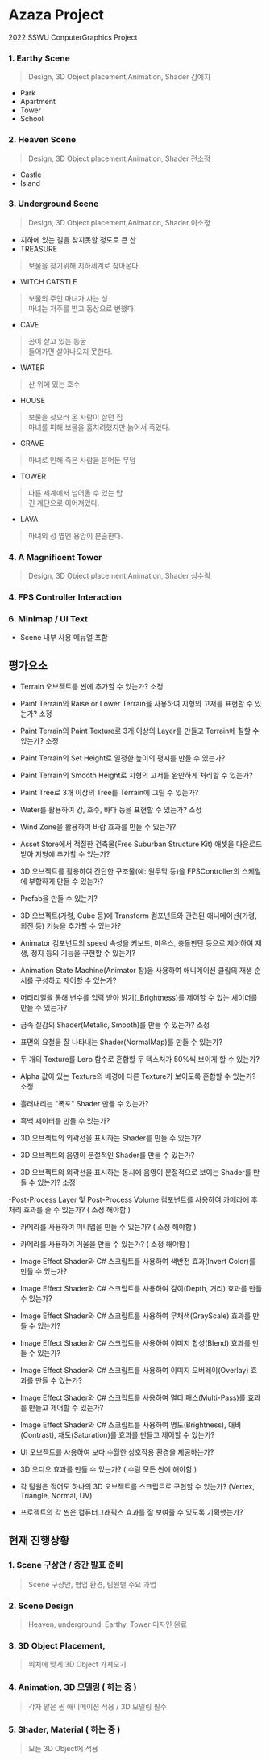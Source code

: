 # Azaza Project

2022 SSWU ConputerGraphics Project  

### 1. Earthy Scene  
> Design, 3D Object placement,Animation, Shader 김예지  
- Park
- Apartment
- Tower
- School

### 2. Heaven Scene  
> Design, 3D Object placement,Animation, Shader  전소정  
- Castle
- Island

### 3. Underground Scene  
> Design, 3D Object placement,Animation, Shader 이소정  
- 지하에 있는 길을 찾지못할 정도로 큰 산 
- TREASURE  
> 보물을 찾기위해 지하세계로 찾아온다.  
- WITCH CATSTLE  
> 보물의 주인 마녀가 사는 성  
> 마녀는 저주를 받고 동상으로 변했다.  
- CAVE  
> 곰이 살고 있는 동굴  
> 들어가면 살아나오지 못한다.  
- WATER  
> 산 위에 있는 호수  
- HOUSE  
> 보물을 찾으러 온 사람이 살던 집  
> 마녀를 피해 보물을 훔치려했지만 늙어서 죽었다.  
- GRAVE  
> 마녀로 인해 죽은 사람을 묻어둔 무덤
- TOWER
> 다른 세계에서 넘어올 수 있는 탑  
> 긴 계단으로 이어져있다.  
- LAVA  
> 마녀의 성 옆엔 용암이 분출한다. 

### 4. A Magnificent Tower
> Design, 3D Object placement,Animation, Shader  심수림  


### 4. FPS Controller Interaction  

### 6. Minimap / UI Text
- Scene 내부 사용 메뉴얼 포함
 
 
## 평가요소  

- Terrain 오브젝트를 씬에 추가할 수 있는가? 소정

- Paint Terrain의 Raise or Lower Terrain을 사용하여 지형의 고저를 표현할 수 있는가? 소정

- Paint Terrain의 Paint Texture로 3개 이상의 Layer를 만들고 Terrain에 칠할 수 있는가? 소정
 
- Paint Terrain의 Set Height로 일정한 높이의 평지를 만들 수 있는가?   

- Paint Terrain의 Smooth Height로 지형의 고저를 완만하게 처리할 수 있는가?   

- Paint Tree로 3개 이상의 Tree를 Terrain에 그릴 수 있는가?  

- Water를 활용하여 강, 호수, 바다 등을 표현할 수 있는가?  소정

- Wind Zone을 활용하여 바람 효과를 만들 수 있는가?  

- Asset Store에서 적절한 건축물(Free Suburban Structure Kit) 애셋을 다운로드 받아 지형에 추가할 수 있는가?  

- 3D 오브젝트를 활용하여 간단한 구조물(예: 원두막 등)을 FPSController의 스케일에 부합하게 만들 수 있는가?  

- Prefab을 만들 수 있는가?  

- 3D 오브젝트(가령, Cube 등)에 Transform 컴포넌트와 관련된 애니메이션(가령, 회전 등) 기능을 추가할 수 있는가? 

- Animator 컴포넌트의 speed 속성을 키보드, 마우스, 충돌판단 등으로 제어하여 재생, 정지 등의 기능을 구현할 수 있는가? 

- Animation State Machine(Animator 창)을 사용하여 애니메이션 클립의 재생 순서를 구성하고 제어할 수 있는가? 

- 머티리얼을 통해 변수를 입력 받아 밝기(_Brightness)를 제어할 수 있는 셰이더를 만들 수 있는가? 

- 금속 질감의 Shader(Metalic, Smooth)를 만들 수 있는가? 소정

- 표면의 요철을 잘 나타내는 Shader(NormalMap)를 만들 수 있는가? 

- 두 개의 Texture를 Lerp 함수로 혼합할 두 텍스처가 50%씩 보이게 할 수 있는가? 

- Alpha 값이 있는 Texture의 배경에 다른 Texture가 보이도록 혼합할 수 있는가?  소정

- 흘러내리는 "폭포" Shader 만들 수 있는가? 

- 흑백 셰이터를 만들 수 있는가? 

- 3D 오브젝트의 외곽선을 표시하는 Shader를 만들 수 있는가? 

- 3D 오브젝트의 음영이 분절적인 Shader를 만들 수 있는가? 

- 3D 오브젝트의 외곽선을 표시하는 동시에 음영이 분절적으로 보이는 Shader를 만들 수 있는가? 소정

-Post-Process Layer 및 Post-Process Volume 컴포넌트를 사용하여 카메라에 후처리 효과를 줄 수 있는가? ( 소정 해야함 )

- 카메라를 사용하여 미니맵을 만들 수 있는가? ( 소정 해야함 )

- 카메라를 사용하여 거울을 만들 수 있는가?  ( 소정 해야함 )

- Image Effect Shader와 C# 스크립트를 사용하여 색반전 효과(Invert Color)를 만들 수 있는가? 

- Image Effect Shader와 C# 스크립트를 사용하여 깊이(Depth, 거리) 효과를 만들 수 있는가? 

- Image Effect Shader와 C# 스크립트를 사용하여 무채색(GrayScale) 효과를 만들 수 있는가? 

- Image Effect Shader와 C# 스크립트를 사용하여 이미지 합성(Blend) 효과를 만들 수 있는가? 

- Image Effect Shader와 C# 스크립트를 사용하여 이미지 오버레이(Overlay) 효과를 만들 수 있는가? 

- Image Effect Shader와 C# 스크립트를 사용하여 멀티 패스(Multi-Pass)를 효과를 만들고 제어할 수 있는가? 

- Image Effect Shader와 C# 스크립트를 사용하여 명도(Brightness), 대비(Contrast), 채도(Saturation)를 효과를 만들고 제어할 수 있는가? 

- UI 오브젝트를 사용하여 보다 수월한 상호작용 환경을 제공하는가? 

- 3D 오디오 효과를 만들 수 있는가? ( 수림 모든 씬에 해야함 )

- 각 팀원은 적어도 하나의 3D 오브젝트를 스크립트로 구현할 수 있는가? (Vertex, Triangle, Normal, UV) 

- 프로젝트의 각 씬은 컴퓨터그래픽스 효과를 잘 보여줄 수 있도록 기획했는가? 

## 현재 진행상황

### 1. Scene 구상안 / 중간 발표 준비  
> Scene 구상안, 협업 환경, 팀원별 주요 과업  

### 2. Scene Design 
> Heaven, underground, Earthy, Tower 디자인 완료  

### 3. 3D Object Placement,
> 위치에 맞게 3D Object 가져오기  

### 4. Animation, 3D 모델링  ( 하는 중 )
> 각자 맡은 씬 애니메이션 적용 / 3D 모델링 필수  

### 5. Shader, Material  ( 하는 중 )
> 모든 3D Object에 적용  
